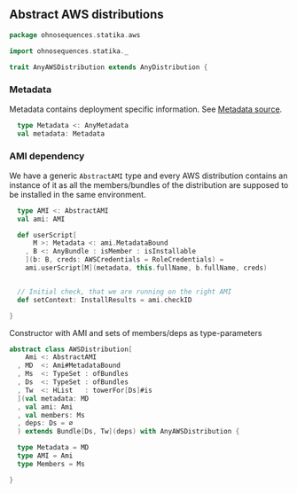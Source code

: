 ## Abstract AWS distributions

```scala
package ohnosequences.statika.aws

import ohnosequences.statika._

trait AnyAWSDistribution extends AnyDistribution {
```

### Metadata

Metadata contains deployment specific information. See [Metadata source](Metadata.md).

```scala
  type Metadata <: AnyMetadata
  val metadata: Metadata
```

### AMI dependency

We have a generic `AbstractAMI` type and every AWS distribution contains an 
instance of it as all the members/bundles of the distribution are supposed 
to be installed in the same environment.

```scala
  type AMI <: AbstractAMI
  val ami: AMI

  def userScript[
      M >: Metadata <: ami.MetadataBound
    , B <: AnyBundle : isMember : isInstallable
    ](b: B, creds: AWSCredentials = RoleCredentials) = 
    ami.userScript[M](metadata, this.fullName, b.fullName, creds)


  // Initial check, that we are running on the right AMI  
  def setContext: InstallResults = ami.checkID

}
```

Constructor with AMI and sets of members/deps as type-parameters

```scala
abstract class AWSDistribution[
    Ami <: AbstractAMI
  , MD  <: Ami#MetadataBound
  , Ms  <: TypeSet : ofBundles
  , Ds  <: TypeSet : ofBundles
  , Tw  <: HList   : towerFor[Ds]#is
  ](val metadata: MD
  , val ami: Ami
  , val members: Ms
  , deps: Ds = ∅
  ) extends Bundle[Ds, Tw](deps) with AnyAWSDistribution {

  type Metadata = MD
  type AMI = Ami
  type Members = Ms 

}

```
